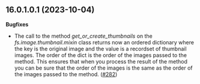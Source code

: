 ## 16.0.1.0.1 (2023-10-04)

**Bugfixes**

- The call to the method *get_or_create_thumbnails* on the
  *fs.image.thumbnail.mixin* class returns now an ordered dictionary
  where the key is the original image and the value is a recordset of
  thumbnail images. The order of the dict is the order of the images
  passed to the method. This ensures that when you process the result of
  the method you can be sure that the order of the images is the same as
  the order of the images passed to the method.
  ([\#282](https://github.com/OCA/storage/issues/282))
